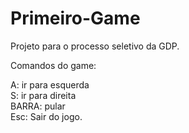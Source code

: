 # Primeiro-Game
Projeto para o processo seletivo da GDP.


Comandos do game: <br>

A: ir para esquerda <br>
S: ir para direita <br>
BARRA: pular <br>
Esc: Sair do jogo. <br>
